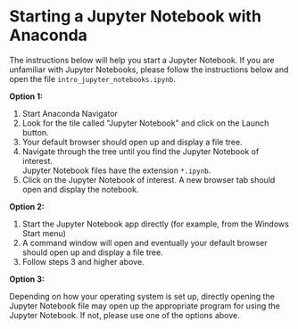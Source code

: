 # Starting a Jupyter Notebook with Anaconda

The instructions below will help you start a Jupyter Notebook.  If you are
unfamiliar with Jupyter Notebooks, please follow the instructions below and
open the file `intro_jupyter_notebooks.ipynb`.

**Option 1:**
1. Start Anaconda Navigator
2. Look for the tile called "Jupyter Notebook" and click on the Launch button.
3. Your default browser should open up and display a file tree.  
4. Navigate through the tree until you find the Jupyter Notebook of interest.  
    Jupyter Notebook files have the extension `*.ipynb`.
5. Click on the Jupyter Notebook of interest.  A new browser tab should open
    and display the notebook.

**Option 2:**
1. Start the Jupyter Notebook app directly (for example, from the Windows
    Start menu)
2. A command window will open and eventually your default browser should open
    up and display a file tree.
3. Follow steps 3 and higher above.

**Option 3:**

Depending on how your operating system is set up, directly opening the 
Jupyter Notebook file may open up the appropriate program for using the
Jupyter Notebook.  If not, please use one of the options above.